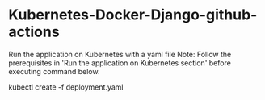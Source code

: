 # Kubernetes-Docker-Django-github-actions



Run the application on Kubernetes with a yaml file
Note: Follow the prerequisites in 'Run the application on Kubernetes section' before executing command below.

kubectl create -f deployment.yaml
